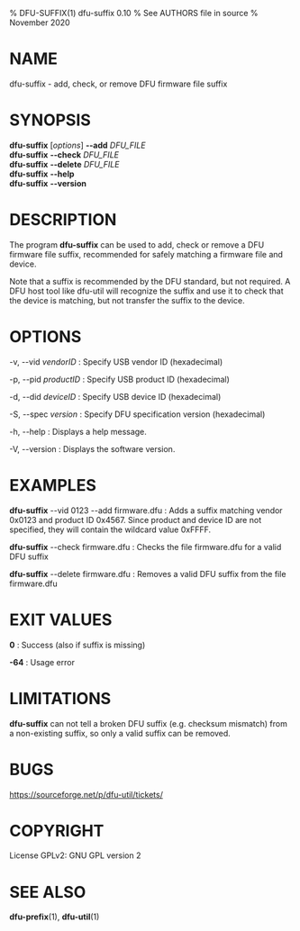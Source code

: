 % DFU-SUFFIX(1) dfu-suffix 0.10
% See AUTHORS file in source
% November 2020

# NAME
dfu-suffix - add, check, or remove DFU firmware file suffix

# SYNOPSIS
**dfu-suffix** [*options*] **\--add** *DFU_FILE*\
**dfu-suffix** **\--check** *DFU_FILE*\
**dfu-suffix** **\--delete** *DFU_FILE*\
**dfu-suffix** **\--help**\
**dfu-suffix** **\--version**

# DESCRIPTION
The program **dfu-suffix** can be used to add, check or remove a DFU firmware file suffix,
recommended for safely matching a firmware file and device.

Note that a suffix is recommended by the DFU standard, but not required.
A DFU host tool like dfu-util will recognize the suffix and use it to check
that the device is matching, but not transfer the suffix to the device.

# OPTIONS
-v, \--vid *vendorID*
: Specify USB vendor ID (hexadecimal)

-p, \--pid *productID*
: Specify USB product ID (hexadecimal)

-d, \--did *deviceID*
: Specify USB device ID (hexadecimal)

-S, \--spec *version*
: Specify DFU specification version (hexadecimal)

-h, \--help
: Displays a help message.

-V, \--version
: Displays the software version.

# EXAMPLES
**dfu-suffix** \--vid 0123 \--add firmware.dfu
: Adds a suffix matching vendor 0x0123 and product ID 0x4567.
Since product and device ID are not specified,
they will contain the wildcard value 0xFFFF.

**dfu-suffix** \--check firmware.dfu
: Checks the file firmware.dfu for a valid DFU suffix

**dfu-suffix** \--delete firmware.dfu
: Removes a valid DFU suffix from the file firmware.dfu

# EXIT VALUES
**0**
: Success (also if suffix is missing)

**-64**
: Usage error

# LIMITATIONS
**dfu-suffix** can not tell a broken DFU suffix (e.g. checksum mismatch)
from a non-existing suffix, so only a valid suffix can be removed.

# BUGS
https://sourceforge.net/p/dfu-util/tickets/

# COPYRIGHT
License GPLv2: GNU GPL version 2

# SEE ALSO
**dfu-prefix**(1), **dfu-util**(1)
